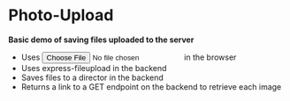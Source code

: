 # Photo-Upload

**Basic demo of saving files uploaded to the server**

* Uses <input type="file"> in the browser
* Uses express-fileupload in the backend
* Saves files to a director in the backend
* Returns a link to a GET endpoint on the backend to retrieve each image